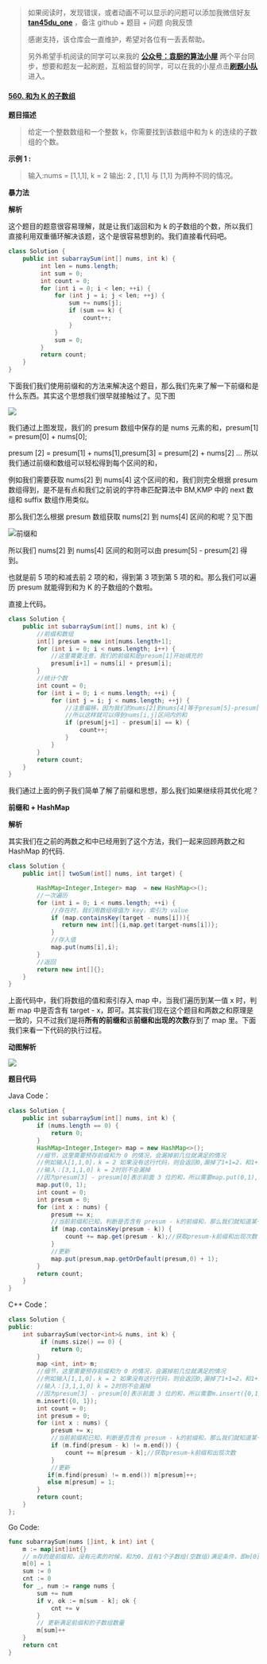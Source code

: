 > 如果阅读时，发现错误，或者动画不可以显示的问题可以添加我微信好友 **[tan45du_one](https://raw.githubusercontent.com/tan45du/tan45du.github.io/master/个人微信.15egrcgqd94w.jpg)** ，备注 github + 题目 + 问题 向我反馈
>
> 感谢支持，该仓库会一直维护，希望对各位有一丢丢帮助。
>
> 另外希望手机阅读的同学可以来我的 <u>[**公众号：袁厨的算法小屋**](https://raw.githubusercontent.com/tan45du/test/master/微信图片_20210320152235.2pthdebvh1c0.png)</u> 两个平台同步，想要和题友一起刷题，互相监督的同学，可以在我的小屋点击<u>[**刷题小队**](https://raw.githubusercontent.com/tan45du/test/master/微信图片_20210320152235.2pthdebvh1c0.png)</u>进入。

#### [560. 和为 K 的子数组](https://leetcode-cn.com/problems/subarray-sum-equals-k/)

**题目描述**

> 给定一个整数数组和一个整数 k，你需要找到该数组中和为 k 的连续的子数组的个数。

**示例 1 :**

> 输入:nums = [1,1,1], k = 2
> 输出: 2 , [1,1] 与 [1,1] 为两种不同的情况。

**暴力法**

**解析**

这个题目的题意很容易理解，就是让我们返回和为 k 的子数组的个数，所以我们直接利用双重循环解决该题，这个是很容易想到的。我们直接看代码吧。

```java
class Solution {
    public int subarraySum(int[] nums, int k) {
         int len = nums.length;
         int sum = 0;
         int count = 0;
         for (int i = 0; i < len; ++i) {
             for (int j = i; j < len; ++j) {
                 sum += nums[j];
                 if (sum == k) {
                     count++;
                 }
             }
             sum = 0;
         }
         return count;
    }
}
```

下面我们我们使用前缀和的方法来解决这个题目，那么我们先来了解一下前缀和是什么东西。其实这个思想我们很早就接触过了。见下图

![](https://cdn.jsdelivr.net/gh/tan45du/github.io.phonto2@master/myphoto/微信截图_20210113193831.4wk2b9zc8vm0.png)

我们通过上图发现，我们的 presum 数组中保存的是 nums 元素的和，presum[1] = presum[0] + nums[0];

presum [2] = presum[1] + nums[1],presum[3] = presum[2] + nums[2] ... 所以我们通过前缀和数组可以轻松得到每个区间的和，

例如我们需要获取 nums[2] 到 nums[4] 这个区间的和，我们则完全根据 presum 数组得到，是不是有点和我们之前说的字符串匹配算法中 BM,KMP 中的 next 数组和 suffix 数组作用类似。

那么我们怎么根据 presum 数组获取 nums[2] 到 nums[4] 区间的和呢？见下图

![前缀和](https://cdn.jsdelivr.net/gh/tan45du/github.io.phonto2@master/myphoto/前缀和.77twdj3gpkg0.png)

所以我们 nums[2] 到 nums[4] 区间的和则可以由 presum[5] - presum[2] 得到。

也就是前 5 项的和减去前 2 项的和，得到第 3 项到第 5 项的和。那么我们可以遍历 presum 就能得到和为 K 的子数组的个数啦。

直接上代码。

```java
class Solution {
    public int subarraySum(int[] nums, int k) {
        //前缀和数组
        int[] presum = new int[nums.length+1];
        for (int i = 0; i < nums.length; i++) {
            //这里需要注意，我们的前缀和是presum[1]开始填充的
            presum[i+1] = nums[i] + presum[i];
        }
        //统计个数
        int count = 0;
        for (int i = 0; i < nums.length; ++i) {
            for (int j = i; j < nums.length; ++j) {
                //注意偏移，因为我们的nums[2]到nums[4]等于presum[5]-presum[2]
                //所以这样就可以得到nums[i,j]区间内的和
                if (presum[j+1] - presum[i] == k) {
                    count++;
                }
            }
        }
        return count;
    }
}
```

我们通过上面的例子我们简单了解了前缀和思想，那么我们如果继续将其优化呢？

**前缀和 + HashMap**

**解析**

其实我们在之前的两数之和中已经用到了这个方法，我们一起来回顾两数之和 HashMap 的代码.

```java
class Solution {
    public int[] twoSum(int[] nums, int target) {

        HashMap<Integer,Integer> map  = new HashMap<>();
        //一次遍历
        for (int i = 0; i < nums.length; ++i) {
            //存在时，我们用数组得值为 key，索引为 value
            if (map.containsKey(target - nums[i])){
               return new int[]{i,map.get(target-nums[i])};
            }
            //存入值
            map.put(nums[i],i);
        }
        //返回
        return new int[]{};
    }
}
```

上面代码中，我们将数组的值和索引存入 map 中，当我们遍历到某一值 x 时，判断 map 中是否含有 target - x，即可。其实我们现在这个题目和两数之和原理是一致的，只不过我们是将**所有的前缀和**该**前缀和出现的次数**存到了 map 里。下面我们来看一下代码的执行过程。

**动图解析**

![](https://img-blog.csdnimg.cn/2021031809231883.gif#pic_center)

**题目代码**

Java Code：

```java
class Solution {
    public int subarraySum(int[] nums, int k) {
        if (nums.length == 0) {
            return 0;
        }
        HashMap<Integer,Integer> map = new HashMap<>();
        //细节，这里需要预存前缀和为 0 的情况，会漏掉前几位就满足的情况
        //例如输入[1,1,0]，k = 2 如果没有这行代码，则会返回0,漏掉了1+1=2，和1+1+0=2的情况
        //输入：[3,1,1,0] k = 2时则不会漏掉
        //因为presum[3] - presum[0]表示前面 3 位的和，所以需要map.put(0,1),垫下底
        map.put(0, 1);
        int count = 0;
        int presum = 0;
        for (int x : nums) {
            presum += x;
            //当前前缀和已知，判断是否含有 presum - k的前缀和，那么我们就知道某一区间的和为 k 了。
            if (map.containsKey(presum - k)) {
                count += map.get(presum - k);//获取presum-k前缀和出现次数
            }
            //更新
            map.put(presum,map.getOrDefault(presum,0) + 1);
        }
        return count;
    }
}
```

C++ Code：

```cpp
class Solution {
public:
    int subarraySum(vector<int>& nums, int k) {
         if (nums.size() == 0) {
            return 0;
        }
        map <int, int> m;
        //细节，这里需要预存前缀和为 0 的情况，会漏掉前几位就满足的情况
        //例如输入[1,1,0]，k = 2 如果没有这行代码，则会返回0,漏掉了1+1=2，和1+1+0=2的情况
        //输入：[3,1,1,0] k = 2时则不会漏掉
        //因为presum[3] - presum[0]表示前面 3 位的和，所以需要m.insert({0,1}),垫下底
        m.insert({0, 1});
        int count = 0;
        int presum = 0;
        for (int x : nums) {
            presum += x;
            //当前前缀和已知，判断是否含有 presum - k的前缀和，那么我们就知道某一区间的和为 k 了。
            if (m.find(presum - k) != m.end()) {
                count += m[presum - k];//获取presum-k前缀和出现次数
            }
            //更新
           if(m.find(presum) != m.end()) m[presum]++;
           else m[presum] = 1;
        }
        return count;
    }
};
```

Go Code:

```GO
func subarraySum(nums []int, k int) int {
    m := map[int]int{}
    // m存的是前缀和，没有元素的时候，和为0，且有1个子数组(空数组)满足条件，即m[0] = 1
    m[0] = 1
    sum := 0
    cnt := 0
    for _, num := range nums {
        sum += num
        if v, ok := m[sum - k]; ok {
            cnt += v
        }
        // 更新满足前缀和的子数组数量
        m[sum]++
    }
    return cnt
}
```
